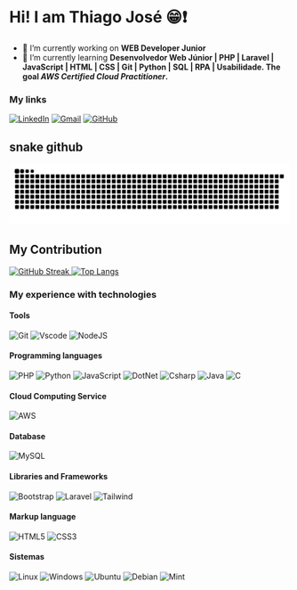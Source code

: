 # Hi! I am Thiago José 😁❗

- 🔭 I’m currently working on **WEB Developer Junior**
- 🌱 I’m currently learning **Desenvolvedor Web Júnior | PHP | Laravel | JavaScript | HTML | CSS | Git | Python | SQL | RPA | Usabilidade. The goal *AWS Certified Cloud Practitioner*.**

### My links
[![LinkedIn](https://img.shields.io/badge/LinkedIn-0077B5?style=for-the-badge&logo=linkedin&logoColor=white)](https://www.linkedin.com/in/th-jose/)
[![Gmail](https://img.shields.io/badge/Gmail-333333?style=for-the-badge&logo=gmail&logoColor=red)](mailto:thiagoesoj@gmail.com)
[![GitHub](https://img.shields.io/badge/GitHub-100000?style=for-the-badge&logo=github&logoColor=white)](https://github.com/thiagojoseSS)

## snake github
![github-snake](https://github.com/thiagojoseSS/thiagojoseSS/raw/output/github-contribution-grid-snake-dark.svg)


## My Contribution
[![GitHub Streak](https://streak-stats.demolab.com?user=thiagojosess&theme=yeblu&mode=weekly&background=90%2C000000%2C363636&border=30A3DC)
![Top Langs](https://github-readme-stats-git-masterrstaa-rickstaa.vercel.app/api/top-langs/?username=thiagojosess&bg_color=90%2C000000%2C363636&border_color=30A3DC&title_color=FFFF00&text_color=FFF&layout=compact)](https://git.io/streak-stats)


### My experience with technologies
#### Tools
![Git](https://img.shields.io/badge/GIT-E44C30?style=for-the-badge&logo=git&logoColor=white)
![Vscode](https://img.shields.io/badge/Vscode-007ACC?style=for-the-badge&logo=visual-studio-code&logoColor=white)
![NodeJS](https://img.shields.io/badge/node.js-6DA55F?style=for-the-badge&logo=node.js&logoColor=white)
#### Programming languages
![PHP](https://img.shields.io/badge/PHP-777BB4?style=for-the-badge&logo=php&logoColor=white)
![Python](https://img.shields.io/badge/python-3670A0?style=for-the-badge&logo=python&logoColor=ffdd54)
![JavaScript](https://img.shields.io/badge/JavaScript-F7DF1E?style=for-the-badge&logo=javascript&logoColor=black)
![DotNet](https://img.shields.io/badge/.net-black?style=for-the-badge&logo=.net&color=512BD4)
![Csharp](https://img.shields.io/badge/C%23-black?style=for-the-badge&color=411Bb4)
![Java](https://img.shields.io/badge/java-%23ED8B00.svg?style=for-the-badge&logo=openjdk&logoColor=white)
![C](https://img.shields.io/badge/C-00599C?style=for-the-badge&logo=c&logoColor=white)
#### Cloud Computing Service
![AWS](https://img.shields.io/badge/AWS-000.svg?style=for-the-badge&logo=amazon-aws&logoColor=white)
#### Database
![MySQL](https://img.shields.io/badge/MySQL-00000F?style=for-the-badge&logo=mysql&logoColor=white)
#### Libraries and Frameworks
![Bootstrap](https://img.shields.io/badge/-boostrap-330033?style=for-the-badge&logo=bootstrap&labelColor=330033)
![Laravel](https://img.shields.io/badge/laravel-%23FF2D20.svg?style=for-the-badge&logo=laravel&logoColor=white)
![Tailwind](https://img.shields.io/badge/tailwindcss-%2338B2AC.svg?style=for-the-badge&logo=tailwind-css&logoColor=white)
#### Markup language
![HTML5](https://img.shields.io/badge/HTML5-E34F26?style=for-the-badge&logo=html5&logoColor=white)
![CSS3](https://img.shields.io/badge/CSS3-1572B6?style=for-the-badge&logo=css3&logoColor=white)
#### Sistemas 
![Linux](https://img.shields.io/badge/Linux-000?style=for-the-badge&logo=linux&logoColor=FCC624)
![Windows](https://img.shields.io/badge/Windows-000?style=for-the-badge&logo=windows&logoColor=2CA5E0)
![Ubuntu](https://img.shields.io/badge/Ubuntu-35495E?style=for-the-badge&logo=ubuntu&logoColor=2CA5E0)
![Debian](https://img.shields.io/badge/Debian-D70A53?style=for-the-badge&logo=debian&logoColor=white)
![Mint](https://img.shields.io/badge/Linux%20Mint-87CF3E?style=for-the-badge&logo=Linux%20Mint&logoColor=white)



